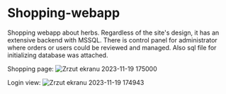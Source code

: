 # Shopping-webapp
Shopping webapp about herbs. Regardless of the site's design, it has an extensive backend with MSSQL. There is control panel for administrator where orders or users could be reviewed and managed. Also sql file for initializing database was attached.

Shopping page:
![Zrzut ekranu 2023-11-19 175000](https://github.com/sebastianbrzustowicz/Shopping-webapp/assets/66909222/b41d6615-7583-40d2-b0ea-c13e5a498764)

Login view:
![Zrzut ekranu 2023-11-19 174943](https://github.com/sebastianbrzustowicz/Shopping-webapp/assets/66909222/f41e6f4f-93de-43b5-8129-18728f7a11a6)
